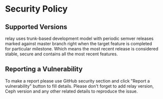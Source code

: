 # Security Policy

## Supported Versions

relay uses trunk-based development model with periodic semver releases marked
against master branch right when the target feature is completed for particular
milestone. Which means the most recent release is considered stable, secure and
contains all the most recent features.

## Reporting a Vulnerability

To make a report please use GitHub security section and click "Report a vulnerability"
button to fill details. Please don't forget to add relay version, Ceph version
and any other related details to reproduce the issue.

